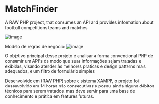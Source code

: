 # MatchFinder
A RAW PHP project, that consumes an API and provides information about football competitions teams and matches

![image](https://github.com/user-attachments/assets/7daa66cd-335d-4457-9a0b-5743195c9f77)


Modelo de regras de negócio:
![image](https://github.com/user-attachments/assets/0b14fe35-f65c-4ad4-a2ad-9da92569e31e)


O objetivo principal desse projeto é analisar a forma convencional PHP de consumir um API's de modo que suas informações sejam tratadas e exibidas, visando atender às melhores praticas e design patterns mais adequados, e um filtro de formulário simples.

Desenvolvido em (RAW PHP) sobre o sistema XAMPP, o projeto foi desenvolvido em 14 horas não consecutivas e possui ainda alguns débitos técnicos para serem tratados, mas deve servir para uma base de conhecimento e prática em features futuras.

